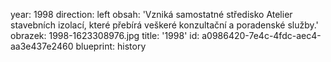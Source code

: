 year: 1998
direction: left
obsah: 'Vzniká samostatné středisko Atelier stavebních izolací, které přebírá veškeré konzultační a poradenské služby.'
obrazek: 1998-1623308976.jpg
title: '1998'
id: a0986420-7e4c-4fdc-aec4-aa3e437e2460
blueprint: history
